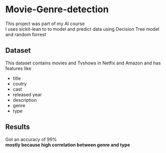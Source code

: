 # Movie-Genre-detection

This project was part of my AI course  
I uses sickit-lean to to model and predict data using Decision Tree model and random forrest  

## Dataset 
This dataset contains movies and Tvshows in Netfix and Amazon and has features like  
* title
* coutry
* cast
* released year
* description
* genre
* type

## Results
Got an accuracy of 99%  
**mostly because high correlation between genre and type**
